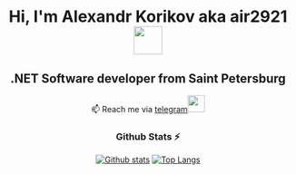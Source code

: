 <div align="center">

<h1>Hi, I'm Alexandr Korikov aka air2921 <img src="https://media.giphy.com/media/mGcNjsfWAjY5AEZNw6/giphy.gif" width="50"></h1>

<h2>.NET Software developer from Saint Petersburg</h2

📫 Reach me via <a href="https://t.me/air2921">telegram</a><img src="https://media.giphy.com/media/v1.Y2lkPTc5MGI3NjExZmVnMWFpYTF3MTBpNnhqMjlia2lrcmVkYThnbGw4NHJ5YmpuYm1vaSZlcD12MV9pbnRlcm5hbF9naWZfYnlfaWQmY3Q9cw/wlR4kWTnwEyY8RwHKM/giphy.gif" width="30"> 


  <h3>Github Stats ⚡</h3>

  <a href="#">![Github stats](https://github-readme-stats.vercel.app/api?username=air2921&theme=blueberry&count_private=true&hide_border=true&line_height=20)</a>
  <a href="#">![Top Langs](https://github-readme-stats.vercel.app/api/top-langs/?username=air2921&layout=compact&theme=blueberry&count_private=true&hide_border=true)</a>

</div>
